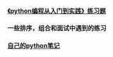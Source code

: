 #### [《python编程从入门到实践》练习题](https://github.com/songjiyang/Mypython/tree/master/PythonIntroduction)
#### 一些排序，组合和面试中遇到的练习
#### [自己的python笔记](#)